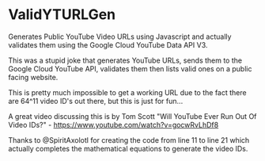 # ValidYTURLGen
Generates Public YouTube Video URLs using Javascript and actually validates them using the Google Cloud YouTube Data API V3.

This was a stupid joke that generates YouTube URLs, sends them to the Google Cloud YouTube API, validates them then lists valid ones on a public facing website.

This is pretty much impossible to get a working URL due to the fact there are 64^11 video ID's out there, but this is just for fun...

A great video discussing this is by Tom Scott "Will YouTube Ever Run Out Of Video IDs?" - https://www.youtube.com/watch?v=gocwRvLhDf8

Thanks to @SpiritAxolotl for creating the code from line 11 to line 21 which actually completes the mathematical equations to generate the video IDs.
